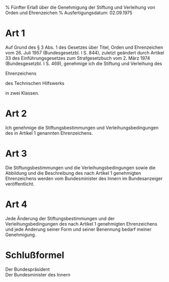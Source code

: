 % Fünfter Erlaß über die Genehmigung der Stiftung und Verleihung von Orden und Ehrenzeichen
% Ausfertigungsdatum: 02.09.1975
 
# Art 1

Auf Grund des § 3 Abs. 1 des Gesetzes über Titel, Orden und Ehrenzeichen vom 26. Juli 1957 (Bundesgesetzbl. I S. 844), zuletzt geändert durch Artikel 33 des Einführungsgesetzes zum Strafgesetzbuch vom 2. März 1974 (Bundesgesetzbl. I S. 469), genehmige ich die Stiftung und Verleihung des

  
Ehrenzeichens

des Technischen Hilfswerks

in zwei Klassen.

# Art 2

Ich genehmige die Stiftungsbestimmungen und Verleihungsbedingungen des in Artikel 1 genannten Ehrenzeichens.

# Art 3

Die Stiftungsbestimmungen und die Verleihungsbedingungen sowie die Abbildung und die Beschreibung des nach Artikel 1 genehmigten Ehrenzeichens werden vom Bundesminister des Innern im Bundesanzeiger veröffentlicht.

# Art 4

Jede Änderung der Stiftungsbestimmungen und der Verleihungsbedingungen des nach Artikel 1 genehmigten Ehrenzeichens und jede Änderung seiner Form und seiner Benennung bedarf meiner Genehmigung.

# Schlußformel

Der Bundespräsident  
Der Bundesminister des Innern
